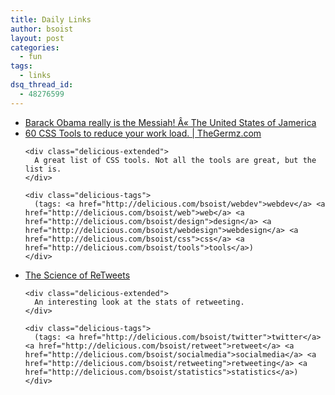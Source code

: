 ```yaml
---
title: Daily Links
author: bsoist
layout: post
categories:
  - fun
tags:
  - links
dsq_thread_id:
  - 48276599
---
```

<ul class="delicious">
  <li>
    <div class="delicious-link">
      <a href="http://usjamerica.wordpress.com/2009/02/18/barack-obama-really-is-the-messiah/">Barack Obama really is the Messiah! Â« The United States of Jamerica</a>
    </div>
  </li>
  
  <li>
    <div class="delicious-link">
      <a href="http://www.thegermz.com/my-ramblings/60-css-tools-to-reduce-your-work-load">60 CSS Tools to reduce your work load. | TheGermz.com</a>
    </div>
    
    <div class="delicious-extended">
      A great list of CSS tools. Not all the tools are great, but the list is.
    </div>
    
    <div class="delicious-tags">
      (tags: <a href="http://delicious.com/bsoist/webdev">webdev</a> <a href="http://delicious.com/bsoist/web">web</a> <a href="http://delicious.com/bsoist/design">design</a> <a href="http://delicious.com/bsoist/webdesign">webdesign</a> <a href="http://delicious.com/bsoist/css">css</a> <a href="http://delicious.com/bsoist/tools">tools</a>)
    </div>
  </li>
  
  <li>
    <div class="delicious-link">
      <a href="http://mashable.com/2009/02/17/twitter-retweets/">The Science of ReTweets</a>
    </div>
    
    <div class="delicious-extended">
      An interesting look at the stats of retweeting.
    </div>
    
    <div class="delicious-tags">
      (tags: <a href="http://delicious.com/bsoist/twitter">twitter</a> <a href="http://delicious.com/bsoist/retweet">retweet</a> <a href="http://delicious.com/bsoist/socialmedia">socialmedia</a> <a href="http://delicious.com/bsoist/retweeting">retweeting</a> <a href="http://delicious.com/bsoist/statistics">statistics</a>)
    </div>
  </li>
</ul>
